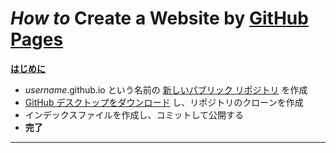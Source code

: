 # *How to* Create a **Website** by [GitHub Pages](https://pages.github.com/)

**[はじめに](https://docs.github.com/ja/get-started/quickstart/hello-world)**

* *username*.github.io という名前の [新しいパブリック リポジトリ](https://github.com/new) を作成
* [GitHub デスクトップをダウンロード](https://desktop.github.com/) し、リポジトリのクローンを作成
* インデックスファイルを作成し、コミットして公開する
* **完了**

***
